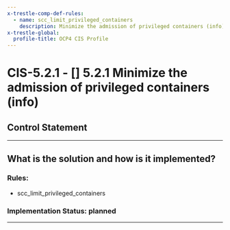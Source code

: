 ```yaml
---
x-trestle-comp-def-rules:
  - name: scc_limit_privileged_containers
    description: Minimize the admission of privileged containers (info)
x-trestle-global:
  profile-title: OCP4 CIS Profile
---
```


# CIS-5.2.1 - \[\] 5.2.1 Minimize the admission of privileged containers (info)

## Control Statement

______________________________________________________________________

## What is the solution and how is it implemented?

<!-- For implementation status enter one of: implemented, partial, planned, alternative, not-applicable -->

<!-- Note that the list of rules under ### Rules: is read-only and changes will not be captured after assembly to JSON -->

### Rules:

  - scc_limit_privileged_containers

### Implementation Status: planned

______________________________________________________________________
